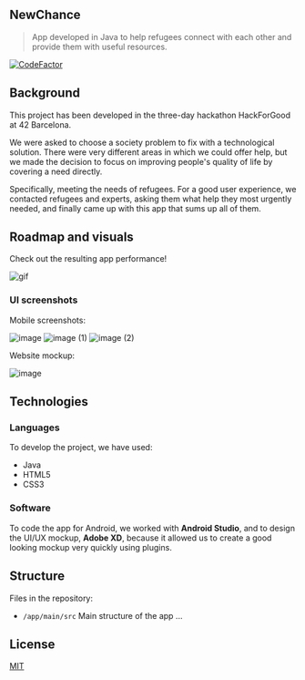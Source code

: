 ## NewChance

> App developed in Java to help refugees connect with each other and provide them with useful resources. 

[![CodeFactor](https://www.codefactor.io/repository/github/alba-ch/newchance/badge)](https://www.codefactor.io/repository/github/alba-ch/newchance)

## Background 
This project has been developed in the three-day hackathon HackForGood at 42 Barcelona.

We were asked to choose a society problem to fix with a technological solution. There were very different areas in which we could offer help, but we made the decision to focus on improving people's quality of life by covering a need directly. 

Specifically, meeting the needs of refugees. For a good user experience, we contacted refugees and experts, asking them what help they most urgently needed, and finally came up with this app that sums up all of them.

## Roadmap and visuals
Check out the resulting app performance!

![gif](https://media.giphy.com/media/NH27LF5EOwW7L0z3P2/giphy.gif)

### UI screenshots
Mobile screenshots:

![image](https://user-images.githubusercontent.com/90827999/201451782-6b69f797-16d1-439f-a275-f350be69bbe3.png)
![image (1)](https://user-images.githubusercontent.com/90827999/201451784-c9216567-2348-4ffd-b8d0-58b474ab7423.png)
![image (2)](https://user-images.githubusercontent.com/90827999/201451785-d5c33d91-c1cb-4142-bf40-91b183486248.png)

Website mockup:

![image](https://user-images.githubusercontent.com/90827999/201451622-50d2e972-cb81-4e75-bc46-a42060266b01.png)





## Technologies

### Languages
To develop the project, we have used:
- Java
- HTML5
- CSS3

### Software
To code the app for Android, we worked with **Android Studio**, and to design the UI/UX mockup, **Adobe XD**, because it allowed us to create a good looking mockup very quickly using plugins.

## Structure
Files in the repository:
- `/app/main/src` Main structure of the app
...

## License

[MIT](https://choosealicense.com/licenses/mit/)

